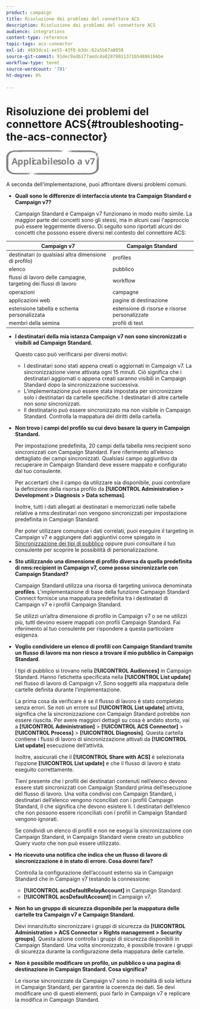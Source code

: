 ```yaml
---
product: campaign
title: Risoluzione dei problemi del connettore ACS
description: Risoluzione dei problemi del connettore ACS
audience: integrations
content-type: reference
topic-tags: acs-connector
exl-id: 4693dca1-ee55-43f0-b3dc-62a5b67a8058
source-git-commit: 91dec9adb177aedc4a82879011371b54886166be
workflow-type: tm+mt
source-wordcount: '781'
ht-degree: 0%

---
```


# Risoluzione dei problemi del connettore ACS{#troubleshooting-the-acs-connector}

![](../../assets/v7-only.svg)

A seconda dell’implementazione, puoi affrontare diversi problemi comuni.

* **Quali sono le differenze di interfaccia utente tra Campaign Standard e Campaign v7?**

   Campaign Standard e Campaign v7 funzionano in modo molto simile. La maggior parte dei concetti sono gli stessi, ma in alcuni casi l&#39;approccio può essere leggermente diverso. Di seguito sono riportati alcuni dei concetti che possono essere diversi nel contesto del connettore ACS:

<table> 
 <thead> 
  <tr> 
   <th> Campaign v7<br /> </th> 
   <th> Campaign Standard<br /> </th> 
  </tr> 
 </thead> 
 <tbody> 
  <tr> 
   <td> destinatari (o qualsiasi altra dimensione di profilo)<br /> </td> 
   <td> profiles<br /> </td> 
  </tr> 
  <tr> 
   <td> elenco<br /> </td> 
   <td> pubblico<br /> </td> 
  </tr> 
  <tr> 
   <td> flussi di lavoro delle campagne, targeting dei flussi di lavoro<br /> </td> 
   <td> workflow<br /> </td> 
  </tr> 
  <tr> 
   <td> operazioni<br /> </td> 
   <td> campagne<br /> </td> 
  </tr> 
  <tr> 
   <td> applicazioni web<br /> </td> 
   <td> pagine di destinazione<br /> </td> 
  </tr> 
  <tr> 
   <td> estensione tabella e schema personalizzata<br /> </td> 
   <td> estensione di risorse e risorse personalizzate<br /> </td> 
  </tr> 
  <tr> 
   <td> membri della semina<br /> </td> 
   <td> profili di test<br /> </td> 
  </tr> 
 </tbody> 
</table>

* **I destinatari della mia istanza Campaign v7 non sono sincronizzati o visibili ad Campaign Standard.**

   Questo caso può verificarsi per diversi motivi:

   * I destinatari sono stati appena creati o aggiornati in Campaign v7. La sincronizzazione viene attivata ogni 15 minuti. Ciò significa che i destinatari aggiornati o appena creati saranno visibili in Campaign Standard dopo la sincronizzazione successiva.
   * L’implementazione può essere stata impostata per sincronizzare solo i destinatari da cartelle specifiche. I destinatari di altre cartelle non sono sincronizzati.
   * Il destinatario può essere sincronizzato ma non visibile in Campaign Standard. Controlla la mappatura dei diritti della cartella.

* **Non trovo i campi del profilo su cui devo basare la query in Campaign Standard.**

   Per impostazione predefinita, 20 campi della tabella nms:recipient sono sincronizzati con Campaign Standard. Fare riferimento all’elenco dettagliato dei campi sincronizzati. Qualsiasi campo aggiuntivo da recuperare in Campaign Standard deve essere mappato e configurato dal tuo consulente.

   Per accertarti che il campo da utilizzare sia disponibile, puoi controllare la definizione della risorsa profilo da **[!UICONTROL Administration > Development > Diagnosis > Data schemas]**.

   Inoltre, tutti i dati allegati ai destinatari e memorizzati nelle tabelle relative a nms:destinatari non vengono sincronizzati per impostazione predefinita in Campaign Standard.

   Per poter utilizzare comunque i dati correlati, puoi eseguire il targeting in Campaign v7 e aggiungere dati aggiuntivi come spiegato in [Sincronizzazione dei tipi di pubblico](../../integrations/using/synchronizing-audiences.md) oppure puoi consultare il tuo consulente per scoprire le possibilità di personalizzazione.

* **Sto utilizzando una dimensione di profilo diversa da quella predefinita di nms:recipient in Campaign v7, come posso sincronizzarle con Campaign Standard?**

   Campaign Standard utilizza una risorsa di targeting univoca denominata **profiles**. L’implementazione di base della funzione Campaign Standard Connect fornisce una mappatura predefinita tra i destinatari di Campaign v7 e i profili Campaign Standard.

   Se utilizzi un’altra dimensione di profilo in Campaign v7 o se ne utilizzi più, tutti devono essere mappati con profili Campaign Standard. Fai riferimento al tuo consulente per rispondere a questa particolare esigenza.

* **Voglio condividere un elenco di profili con Campaign Standard tramite un flusso di lavoro ma non riesco a trovare il mio pubblico in Campaign Standard**.

   I tipi di pubblico si trovano nella **[!UICONTROL Audiences]** in Campaign Standard. Hanno l’etichetta specificata nella **[!UICONTROL List update]** nel flusso di lavoro di Campaign v7. Sono soggetti alla mappatura delle cartelle definita durante l’implementazione.

   La prima cosa da verificare è se il flusso di lavoro è stato completato senza errori. Se noti un errore sul **[!UICONTROL List update]** attività, significa che la sincronizzazione con Campaign Standard potrebbe non essere riuscita. Per avere maggiori dettagli su cosa è andato storto, vai a **[!UICONTROL Administration]** > **[!UICONTROL ACS Connector]** > **[!UICONTROL Process]** > **[!UICONTROL Diagnosis]**. Questa cartella contiene i flussi di lavoro di sincronizzazione attivati da **[!UICONTROL List update]** esecuzione dell’attività.

   Inoltre, assicurati che il **[!UICONTROL Share with ACS]** è selezionata l’opzione **[!UICONTROL List update]** e che il flusso di lavoro è stato eseguito correttamente.

   Tieni presente che i profili dei destinatari contenuti nell’elenco devono essere stati sincronizzati con Campaign Standard prima dell’esecuzione del flusso di lavoro. Una volta condivisi con Campaign Standard, i destinatari dell’elenco vengono riconciliati con i profili Campaign Standard, il che significa che devono esistere lì. I destinatari dell’elenco che non possono essere riconciliati con i profili in Campaign Standard vengono ignorati.

   Se condividi un elenco di profili e non ne esegui la sincronizzazione con Campaign Standard, in Campaign Standard viene creato un pubblico Query vuoto che non può essere utilizzato.

* **Ho ricevuto una notifica che indica che un flusso di lavoro di sincronizzazione è in stato di errore. Cosa dovrei fare?**

   Controlla la configurazione dell’account esterno sia in Campaign Standard che in Campaign v7 testando la connessione:

   * **[!UICONTROL acsDefaultRelayAccount]** in Campaign Standard.
   * **[!UICONTROL acsDefaultAccount]** in Campaign v7.

* **Non ho un gruppo di sicurezza disponibile per la mappatura delle cartelle tra Campaign v7 e Campaign Standard.**

   Devi innanzitutto sincronizzare i gruppi di sicurezza da **[!UICONTROL Administration > ACS Connector > Rights management > Security groups]**. Questa azione controlla i gruppi di sicurezza disponibili in Campaign Standard. Una volta sincronizzato, è possibile trovare i gruppi di sicurezza durante la configurazione della mappatura delle cartelle.

* **Non è possibile modificare un profilo, un pubblico o una pagina di destinazione in Campaign Standard. Cosa significa?**

   Le risorse sincronizzate da Campaign v7 sono in modalità di sola lettura in Campaign Standard, per garantire la coerenza dei dati. Se devi modificare uno di questi elementi, puoi farlo in Campaign v7 e replicare la modifica in Campaign Standard.
